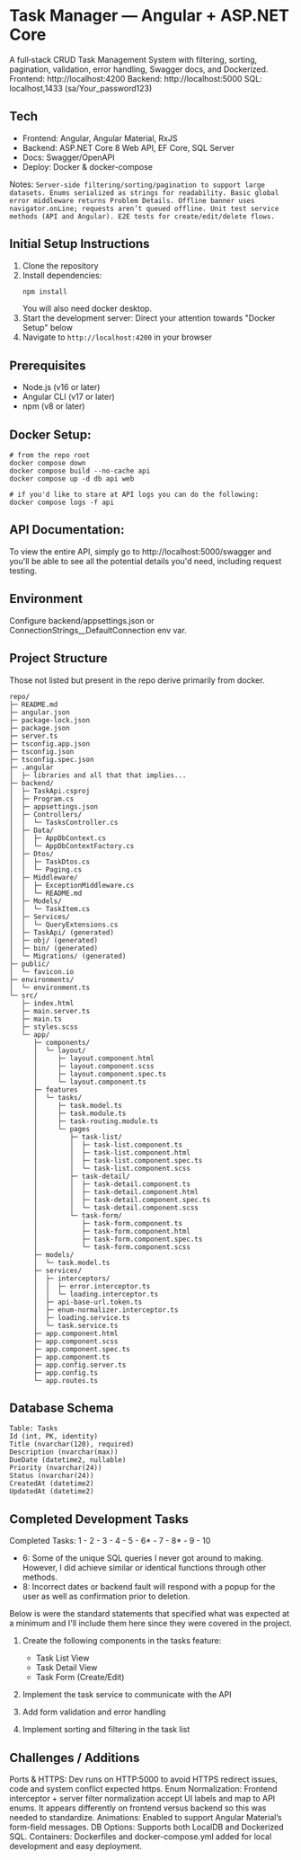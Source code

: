 # Task Manager — Angular + ASP.NET Core
A full‑stack CRUD Task Management System with filtering, sorting, pagination, validation, error handling, Swagger docs, and Dockerized. 
Frontend: http://localhost:4200
Backend: http://localhost:5000
SQL: localhost,1433 (sa/Your_password123)

## Tech
- Frontend: Angular, Angular Material, RxJS
- Backend: ASP.NET Core 8 Web API, EF Core, SQL Server
- Docs: Swagger/OpenAPI
- Deploy: Docker & docker-compose

Notes:
`Server-side filtering/sorting/pagination to support large datasets.
Enums serialized as strings for readability.
Basic global error middleware returns Problem Details.
Offline banner uses navigator.onLine; requests aren’t queued offline.
Unit test service methods (API and Angular).
E2E tests for create/edit/delete flows.
`
## Initial Setup Instructions
1. Clone the repository
2. Install dependencies:
   ```bash
   npm install
   ```
   You will also need docker desktop.
3. Start the development server:
      Direct your attention towards "Docker Setup" below
4. Navigate to `http://localhost:4200` in your browser

## Prerequisites
- Node.js (v16 or later)
- Angular CLI (v17 or later)
- npm (v8 or later)

## Docker Setup:
```
# from the repo root
docker compose down
docker compose build --no-cache api
docker compose up -d db api web

# if you'd like to stare at API logs you can do the following:
docker compose logs -f api
```

## API Documentation:
To view the entire API, simply go to http://localhost:5000/swagger and you'll be able to see all the potential details you'd need, including request testing.

## Environment
Configure backend/appsettings.json or ConnectionStrings__DefaultConnection env var.

## Project Structure
Those not listed but present in the repo derive primarily from docker.
```
repo/
├─ README.md
├─ angular.json
├─ package-lock.json
├─ package.json
├─ server.ts
├─ tsconfig.app.json
├─ tsconfig.json
├─ tsconfig.spec.json
├─ .angular
│  ├─ libraries and all that that implies...
├─ backend/
│  ├─ TaskApi.csproj
│  ├─ Program.cs
│  ├─ appsettings.json
│  ├─ Controllers/
│  │  └─ TasksController.cs
│  ├─ Data/
│  │  ├─ AppDbContext.cs
│  │  └─ AppDbContextFactory.cs
│  ├─ Dtos/
│  │  ├─ TaskDtos.cs
│  │  └─ Paging.cs
│  ├─ Middleware/
│  │  ├─ ExceptionMiddleware.cs
│  │  └─ README.md
│  ├─ Models/
│  │  └─ TaskItem.cs
│  ├─ Services/
│  │  └─ QueryExtensions.cs
│  ├─ TaskApi/ (generated)
│  ├─ obj/ (generated)
│  ├─ bin/ (generated)
│  └─ Migrations/ (generated)
├─ public/
│  └─ favicon.io
├─ environments/
│  └─ environment.ts
└─ src/
   ├─ index.html
   ├─ main.server.ts
   ├─ main.ts
   ├─ styles.scss
   └─ app/
      ├─ components/
      │  └─ layout/
      │     ├─ layout.component.html
      │     ├─ layout.component.scss
      │     ├─ layout.component.spec.ts
      │     └─ layout.component.ts
      ├─ features
      │  └─ tasks/
      │     ├─ task.model.ts
      │     ├─ task.module.ts
      │     ├─ task-routing.module.ts
      │     └─ pages
      │        ├─ task-list/
      │        │  ├─ task-list.component.ts
      │        │  ├─ task-list.component.html
      │        │  ├─ task-list.component.spec.ts
      │        │  └─ task-list.component.scss
      │        ├─ task-detail/
      │        │  ├─ task-detail.component.ts
      │        │  ├─ task-detail.component.html
      │        │  ├─ task-detail.component.spec.ts
      │        │  └─ task-detail.component.scss
      │        └─ task-form/
      │           ├─ task-form.component.ts
      │           ├─ task-form.component.html
      │           ├─ task-form.component.spec.ts
      │           └─ task-form.component.scss
      ├─ models/
      │  └─ task.model.ts
      ├─ services/
      │  ├─ interceptors/
      │  │  ├─ error.interceptor.ts
      │  │  └─ loading.interceptor.ts
      │  ├─ api-base-url.token.ts
      │  ├─ enum-normalizer.interceptor.ts
      │  ├─ loading.service.ts
      │  └─ task.service.ts
      ├─ app.component.html
      ├─ app.component.scss
      ├─ app.component.spec.ts
      ├─ app.component.ts
      ├─ app.config.server.ts
      ├─ app.config.ts
      └─ app.routes.ts
```


## Database Schema
```
Table: Tasks
Id (int, PK, identity)
Title (nvarchar(120), required)
Description (nvarchar(max))
DueDate (datetime2, nullable)
Priority (nvarchar(24))
Status (nvarchar(24))
CreatedAt (datetime2)
UpdatedAt (datetime2)
```

## Completed Development Tasks
Completed Tasks: 1 - 2 - 3 - 4 - 5 - 6* - 7 - 8* - 9 - 10
* 6: Some of the unique SQL queries I never got around to making. However, I did achieve similar or identical functions through other methods.
* 8: Incorrect dates or backend fault will respond with a popup for the user as well as confirmation prior to deletion.

Below is were the standard statements that specified what was expected at a minimum and I'll include them here since they were covered in the project.

1. Create the following components in the tasks feature:
   - Task List View
   - Task Detail View
   - Task Form (Create/Edit)

2. Implement the task service to communicate with the API

3. Add form validation and error handling

4. Implement sorting and filtering in the task list

## Challenges / Additions
Ports & HTTPS: Dev runs on HTTP:5000 to avoid HTTPS redirect issues, code and system conflict expected https.
Enum Normalization: Frontend interceptor + server filter normalization accept UI labels and map to API enums. It appears differently on frontend versus backend so this was needed to standardize.
Animations: Enabled to support Angular Material’s form-field messages.
DB Options: Supports both LocalDB and Dockerized SQL.
Containers: Dockerfiles and docker-compose.yml added for local development and easy deployment.